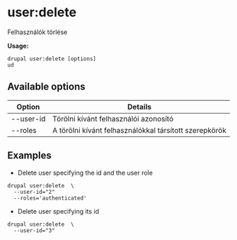 # user:delete
Felhasználók törlése

**Usage:**
```
drupal user:delete [options]
ud
```

## Available options
Option | Details
-------|-------------
--user-id | Törölni kívánt felhasználói azonosító
--roles | A törölni kívánt felhasználókkal társított szerepkörök

## Examples
* Delete user specifying the id and the user role
```
drupal user:delete  \
  --user-id="2"
  --roles='authenticated'
```
* Delete user specifying its id
```
drupal user:delete  \
  --user-id="3"
```
